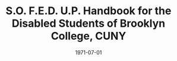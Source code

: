 --- 
title: S.O. F.E.D. U.P. Handbook for the Disabled Students of Brooklyn College, CUNY
featured: sofedup-handbook.jpg
featuredAlt: Student handbook cover
layout: "tc-single"
hasContentInGallery: true
date: 1971-07-01
--- 